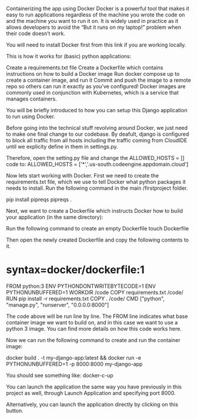 Containerizing the app using Docker
Docker is a powerful tool that makes it easy to run applications regardless of the machine you wrote the code on and the machine you want to run it on. It is widely used in practice as it allows developers to avoid the “But it runs on my laptop!” problem when their code doesn’t work.

You will need to install Docker first from this link if you are working locally.

This is how it works for (basic) python applications:

Create a requirements.txt file
Create a Dockerfile which contains instructions on how to build a Docker image
Run docker compose up to create a container image, and run it
Commit and push the image to a remote repo so others can run it exactly as you’ve configured!
Docker images are commonly used in conjunction with Kubernetes, which is a service that manages containers.

You will be briefly introduced to how you can setup this Django application to run using Docker.

Before going into the technical stuff revolving around Docker, we just need to make one final change to our codebase. By deafult, django is configured to block all traffic from all hosts including the traffic coming from CloudIDE until we explicity define in them in settings.py.

Therefore, open the setting.py file and change the ALLOWED_HOSTS = [] code to:
ALLOWED_HOSTS = ['*','.us-south.codeengine.appdomain.cloud']



Now lets start working with Docker.
First we need to create the requirements.txt file, which we use to tell Docker what python packages it needs to install. Run the following command in the main /firstproject folder.

pip install pipreqs
pipreqs .


Next, we want to create a Dockerfile which instructs Docker how to build your application (in the same directory):

Run the following command to create an empty Dockerfile
touch Dockerfile


Then open the newly created Dockerfile and copy the following contents to it.

# syntax=docker/dockerfile:1
FROM python:3
ENV PYTHONDONTWRITEBYTECODE=1
ENV PYTHONUNBUFFERED=1
WORKDIR /code
COPY requirements.txt /code/
RUN pip install -r requirements.txt
COPY . /code/
CMD ["python", "manage.py", "runserver", "0.0.0.0:8000"]


The code above will be run line by line. The FROM line indicates what base container image we want to build on, and in this case we want to use a python 3 image. You can find more details on how this code works here.

Now we can run the following command to create and run the container image:

docker build . -t my-django-app:latest && docker run -e PYTHONUNBUFFERED=1 -p  8000:8000 my-django-app 


You should see something like:
docker-c-up

You can launch the application the same way you have previously in this project as well, through Launch Application and specifying port 8000.

Alternatively, you can launch the application directly by clicking on this button.
